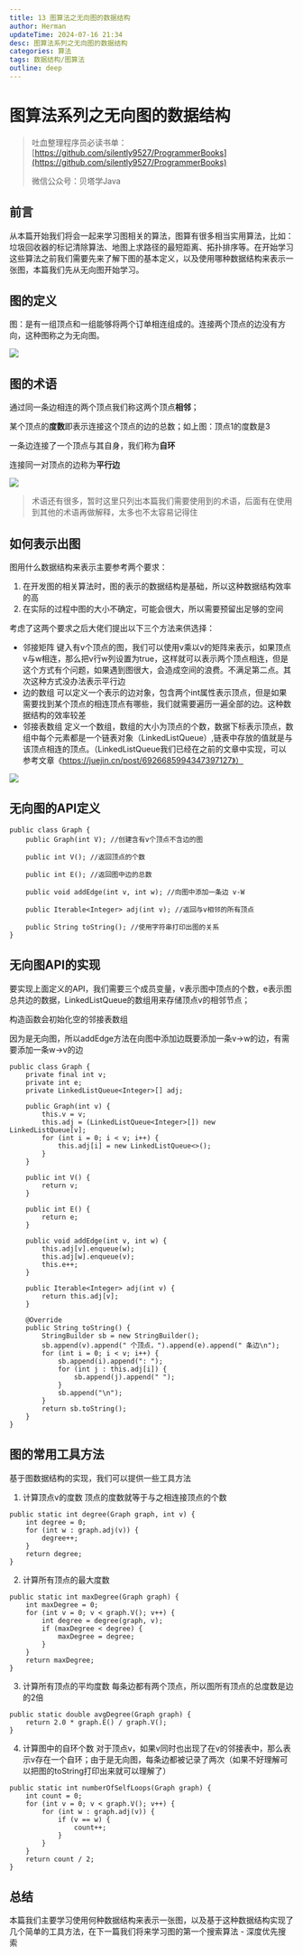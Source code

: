 ```yaml
---
title: 13 图算法之无向图的数据结构
author: Herman
updateTime: 2024-07-16 21:34
desc: 图算法系列之无向图的数据结构
categories: 算法
tags: 数据结构/图算法
outline: deep
---
```



# 图算法系列之无向图的数据结构

> 吐血整理程序员必读书单：[https://github.com/silently9527/ProgrammerBooks](https://github.com/silently9527/ProgrammerBooks)
>
> 微信公众号：贝塔学Java


## 前言
从本篇开始我们将会一起来学习图相关的算法，图算有很多相当实用算法，比如：垃圾回收器的标记清除算法、地图上求路径的最短距离、拓扑排序等。在开始学习这些算法之前我们需要先来了解下图的基本定义，以及使用哪种数据结构来表示一张图，本篇我们先从无向图开始学习。

## 图的定义
图：是有一组顶点和一组能够将两个订单相连组成的。连接两个顶点的边没有方向，这种图称之为无向图。

![](https://cdn.jsdelivr.net/gh/silently9527/images//400c87ea10024c17b69d2ed19c64aec1%7Etplv-k3u1fbpfcp-zoom-1.image)

## 图的术语
通过同一条边相连的两个顶点我们称这两个顶点**相邻**；

某个顶点的**度数**即表示连接这个顶点的边的总数；如上图：顶点1的度数是3

一条边连接了一个顶点与其自身，我们称为**自环**

连接同一对顶点的边称为**平行边**

![](https://cdn.jsdelivr.net/gh/silently9527/images//c3740af4054646f19bdbf7f82c4436b0%7Etplv-k3u1fbpfcp-zoom-1.image)

> 术语还有很多，暂时这里只列出本篇我们需要使用到的术语，后面有在使用到其他的术语再做解释，太多也不太容易记得住

## 如何表示出图
图用什么数据结构来表示主要参考两个要求：
1. 在开发图的相关算法时，图的表示的数据结构是基础，所以这种数据结构效率的高
2. 在实际的过程中图的大小不确定，可能会很大，所以需要预留出足够的空间

考虑了这两个要求之后大佬们提出以下三个方法来供选择：
* 邻接矩阵
  键入有v个顶点的图，我们可以使用v乘以v的矩阵来表示，如果顶点v与w相连，那么把v行w列设置为true，这样就可以表示两个顶点相连，但是这个方式有个问题，如果遇到图很大，会造成空间的浪费。不满足第二点。其次这种方式没办法表示平行边
* 边的数组
  可以定义一个表示的边对象，包含两个int属性表示顶点，但是如果需要找到某个顶点的相连顶点有哪些，我们就需要遍历一遍全部的边。这种数据结构的效率较差
* 邻接表数组
  定义一个数组，数组的大小为顶点的个数，数据下标表示顶点，数组中每个元素都是一个链表对象（LinkedListQueue）,链表中存放的值就是与该顶点相连的顶点。（LinkedListQueue我们已经在之前的文章中实现，可以参考文章《https://juejin.cn/post/6926685994347397127》）

![](https://cdn.jsdelivr.net/gh/silently9527/images//dee81e6b35d142ca9df1cadb833e6acd%7Etplv-k3u1fbpfcp-zoom-1.image)


## 无向图的API定义

```
public class Graph {
    public Graph(int V); //创建含有v个顶点不含边的图
    
    public int V(); //返回顶点的个数
    
    public int E(); //返回图中边的总数
    
    public void addEdge(int v, int w); //向图中添加一条边 v-W 
        
    public Iterable<Integer> adj(int v); //返回与v相邻的所有顶点
    
    public String toString(); //使用字符串打印出图的关系
}

```

## 无向图API的实现
要实现上面定义的API，我们需要三个成员变量，v表示图中顶点的个数，e表示图总共边的数据，LinkedListQueue的数组用来存储顶点v的相邻节点；

构造函数会初始化空的邻接表数组

因为是无向图，所以addEdge方法在向图中添加边既要添加一条v->w的边，有需要添加一条w->v的边

```
public class Graph {
    private final int v;
    private int e;
    private LinkedListQueue<Integer>[] adj;

    public Graph(int v) {
        this.v = v;
        this.adj = (LinkedListQueue<Integer>[]) new LinkedListQueue[v];
        for (int i = 0; i < v; i++) {
            this.adj[i] = new LinkedListQueue<>();
        }
    }

    public int V() {
        return v;
    }

    public int E() {
        return e;
    }

    public void addEdge(int v, int w) {
        this.adj[v].enqueue(w);
        this.adj[w].enqueue(v);
        this.e++;
    }

    public Iterable<Integer> adj(int v) {
        return this.adj[v];
    }

    @Override
    public String toString() {
        StringBuilder sb = new StringBuilder();
        sb.append(v).append(" 个顶点，").append(e).append(" 条边\n");
        for (int i = 0; i < v; i++) {
            sb.append(i).append(": ");
            for (int j : this.adj[i]) {
                sb.append(j).append(" ");
            }
            sb.append("\n");
        }
        return sb.toString();
    }
}
```


## 图的常用工具方法

基于图数据结构的实现，我们可以提供一些工具方法

1. 计算顶点v的度数
   顶点的度数就等于与之相连接顶点的个数

```
public static int degree(Graph graph, int v) {
    int degree = 0;
    for (int w : graph.adj(v)) {
        degree++;
    }
    return degree;
}
```

2. 计算所有顶点的最大度数

```
public static int maxDegree(Graph graph) {
    int maxDegree = 0;
    for (int v = 0; v < graph.V(); v++) {
        int degree = degree(graph, v);
        if (maxDegree < degree) {
            maxDegree = degree;
        }
    }
    return maxDegree;
}
```

3. 计算所有顶点的平均度数
   每条边都有两个顶点，所以图所有顶点的总度数是边的2倍

```
public static double avgDegree(Graph graph) {
    return 2.0 * graph.E() / graph.V();
}
```

4. 计算图中的自环个数
   对于顶点v，如果v同时也出现了在v的邻接表中，那么表示v存在一个自环；由于是无向图，每条边都被记录了两次（如果不好理解可以把图的toString打印出来就可以理解了）

```
public static int numberOfSelfLoops(Graph graph) {
    int count = 0;
    for (int v = 0; v < graph.V(); v++) {
        for (int w : graph.adj(v)) {
            if (v == w) {
                count++;
            }
        }
    }
    return count / 2;
}
```


## 总结
本篇我们主要学习使用何种数据结构来表示一张图，以及基于这种数据结构实现了几个简单的工具方法，在下一篇我们将来学习图的第一个搜索算法 - 深度优先搜索

